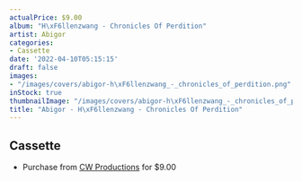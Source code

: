 ```yaml
---
actualPrice: $9.00
album: "H\xF6llenzwang - Chronicles Of Perdition"
artist: Abigor
categories:
- Cassette
date: '2022-04-10T05:15:15'
draft: false
images:
- "/images/covers/abigor-h\xF6llenzwang_-_chronicles_of_perdition.png"
inStock: true
thumbnailImage: "/images/covers/abigor-h\xF6llenzwang_-_chronicles_of_perdition-thumb.png"
title: "Abigor - H\xF6llenzwang - Chronicles Of Perdition"
---
```


## Cassette
* Purchase from [CW Productions](https://shop.cwproductions.net/products/abigor-hollenzwang-chronicles-of-perdition-tape-1) for $9.00
